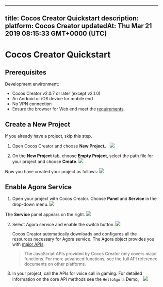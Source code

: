 
---
title: Cocos Creator Quickstart
description: 
platform: Cocos Creator
updatedAt: Thu Mar 21 2019 08:15:33 GMT+0000 (UTC)
---
# Cocos Creator Quickstart
## Prerequisites

Development environment:

- Cocos Creator v2.0.7 or later (except v2.1.0)
- An Android or iOS device for mobile end
- No VPN connection
- Ensure the browser for Web end meet the [requirements](https://docs.agora.io/en/Audio%20Broadcast/web_prepare?platform=Web).


## Create a New Project

If you already have a project, skip this step.

1. Open Cocos Creator and choose **New Project**。
   ![](https://web-cdn.agora.io/docs-files/1552018036690)
   

2. On the **New Project** tab, choose **Empty Project**, select the path file for your project and choose **Create**.
   ![](https://web-cdn.agora.io/docs-files/1552018176389)


Now you have created your project as follows:
![](https://web-cdn.agora.io/docs-files/1552018232037)

## Enable Agora Service

1. Open your project with Cocos Creator. Choose **Panel** and **Service** in the drop-down menu. 
![](https://web-cdn.agora.io/docs-files/1552018316864)

The **Service** panel appears on the right.
   ![](https://web-cdn.agora.io/docs-files/1552269837812)

2. Select Agora service and enable the switch button.
   ![](https://web-cdn.agora.io/docs-files/1552017332653)


    Cocos Creator automatically downloads and configures all the resources necessary for Agora service. The Agora object provides you with [major APIs](../../en/Interactive%20Gaming/game_coco.md).

   > The JavaScript APIs provided by Cocos Creator only covers major functions. For more advanced functions, see the full API reference documents on other platforms.

3. In your project, call the APIs for voice call in gaming. For detailed information on the core API methods see the `HelloAgora` Demo。
   ![](https://web-cdn.agora.io/docs-files/1551929077432)
